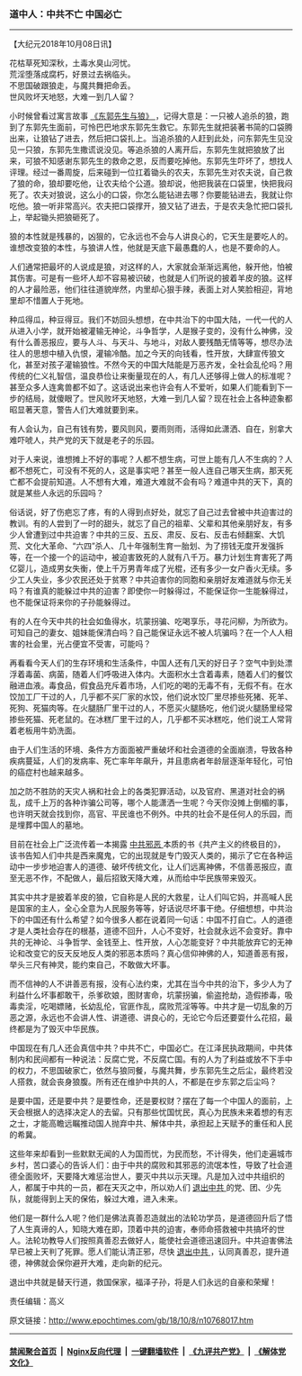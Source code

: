 ### 道中人：中共不亡 中国必亡
------------------------

<p>
 【大纪元2018年10月08日讯】
</p>
<p>
 花枯草死知深秋，土毒水臭山河忧。
 <br/>
 荒淫堕落成腐朽，好景过去祸临头。
 <br/>
 不思国破跟狼走，与魔共舞把命丢。
 <br/>
 世风败坏天地怒，大难一到几人留？
</p>
<p>
 小时候曾看过寓言故事
 <a href="http://www.epochtimes.com/gb/tag/%E3%80%8A%E4%B8%9C%E9%83%AD%E5%85%88%E7%94%9F%E4%B8%8E%E7%8B%BC%E3%80%8B.html">
  《东郭先生与狼》
 </a>
 ，记得大意是：一只被人追杀的狼，跑到了东郭先生面前，可怜巴巴地求东郭先生救它。东郭先生就把装著书简的口袋腾出来，让狼钻了进去，然后把口袋扎上。当追杀狼的人赶到此处，问东郭先生见没见一只狼，东郭先生撒谎说没见。等追杀狼的人离开后，东郭先生就把狼放了出来，可狼不知感谢东郭先生的救命之恩，反而要吃掉他。东郭先生吓坏了，想找人评理。经过一番周旋，后来碰到一位扛着锄头的农夫，东郭先生对农夫说，自己救了狼的命，狼却要吃他，让农夫给个公道。狼却说，他把我装在口袋里，快把我闷死了。农夫对狼说，这么小的口袋，你怎么能钻进去哪？你要能钻进去，我就让你吃他。狼一听非常高兴。农夫把口袋撑开，狼又钻了进去，于是农夫急忙把口袋扎上，举起锄头把狼砸死了。
</p>
<p>
 狼的本性就是残暴的，凶狠的，它永远也不会与人讲良心的，它天生是要吃人的。谁想改变狼的本性，与狼讲人性，他就是天底下最愚蠢的人，也是不要命的人。
</p>
<p>
 人们通常把最坏的人说成是狼，对这样的人，大家就会渐渐远离他，躲开他，怕被其伤害。可是有一些坏人却不容易被识破，也就是人们所说的披着羊皮的狼。这样的人才最险恶，他们往往道貌岸然，内里却心狠手辣，表面上对人笑脸相迎，背地里却不惜置人于死地。
</p>
<p>
 种瓜得瓜，种豆得豆。我们不妨回头想想，在中共治下的中国大陆，一代一代的人从进入小学，就开始被灌输无神论，斗争哲学，人是猴子变的，没有什么神佛，没有什么善恶报应，要与人斗、与天斗、与地斗，对敌人要残酷无情等等，想尽办法往人的思想中植入仇恨，灌输冷酷。加之今天的向钱看，性开放，大肆宣传狼文化，甚至对孩子灌输狼性。不然今天的中国大陆能是万恶齐发，全社会乱伦吗？用传统的仁义礼智信，温良恭俭让来衡量现在的人，有几人还够得上做人的标准呢？甚至众多人连禽兽都不如了。这话说出来也许会有人不爱听，如果人们能看到下一步的结局，就傻眼了。世风败坏天地怒，大难一到几人留？现在社会上各种迹象都昭显著天意，警告人们大难就要到来。
</p>
<p>
 有人会认为，自己有钱有势，要风则风，要雨则雨，活得如此潇洒、自在，别拿大难吓唬人，共产党的天下就是老子的乐园。
</p>
<p>
 对于人来说，谁想摊上不好的事呢？人都不想生病，可世上能有几人不生病的？人都不想死亡，可没有不死的人，这是事实吧？甚至一般人连自己哪天生病，那天死亡都不会提前知道。人不想有大难，难道大难就不会有吗？难道中共的天下，真的就是某些人永远的乐园吗？
</p>
<p>
 俗话说，好了伤疤忘了疼，有的人得到点好处，就忘了自己过去曾被中共迫害过的教训。有的人尝到了一时的甜头，就忘了自己的祖辈、父辈和其他亲朋好友，有多少人曾遭到过中共迫害？中共的三反、五反、肃反、反右、反击右倾翻案、大饥荒、文化大革命、“六四”杀人、几十年强制生育一胎划、为了捞钱无度开发强拆等，在一个接一个的运动中，被迫害致死的人就有八千万。暴力计划生育害死了两亿婴儿，造成男女失衡，使上千万男青年成了光棍，还有多少一女户香火无续。多少工人失业，多少农民还处于贫寒？中共迫害你的同胞和亲朋好友难道就与你无关吗？有谁真的能躲过中共的迫害？即使你一时躲得过，不能保证你一生能躲得过，也不能保证将来你的子孙能躲得过。
</p>
<p>
 有的人在今天中共的社会如鱼得水，坑蒙拐骗、吃喝享乐，寻花问柳，为所欲为。可知自己的妻女、姐妹能保清白吗？自己能保证永远不被人坑骗吗？在一个人人相害的社会里，光占便宜不受害，可能吗？
</p>
<p>
 再看看今天人们的生存环境和生活条件，中国人还有几天的好日子？空气中到处漂浮着毒菌、病菌，随着人们呼吸进入体内。大面积水土含着毒素，随着人们的餐饮融进血液。毒食品，假食品充斥着市场，人们吃的喝的无毒不有，无假不有。在水饺加工厂干过的人，几乎都不买厂家的水饺，他们说水饺厂里尽掺些死猪、死羊、死狗、死猫肉等。在火腿肠厂里干过的人，不愿买火腿肠吃，他们说火腿肠里经常掺些死猫、死老鼠的。在冰糕厂里干过的人，几乎都不买冰糕吃，他们说工人常背着老板用牛奶洗面。
</p>
<p>
 由于人们生活的环境、条件方方面面被严重破坏和社会道德的全面崩溃，导致各种疾病蔓延，人们的发病率、死亡率年年飙升，并且患病者年龄层逐渐年轻化，可怕的癌症村也越来越多。
</p>
<p>
 加之防不胜防的天灾人祸和社会上的各类犯罪活动，以及官府、黑道对社会的祸乱，成千上万的各种诈骗公司等，哪个人能潇洒一生呢？今天你没摊上倒楣的事，也许明天就会找到你，高官、平民谁也不例外。中共的社会不是任何人的乐园，而是埋葬中国人的墓地。
</p>
<p>
 目前在社会上广泛流传着一本揭露
 <a href="http://www.epochtimes.com/gb/tag/%E4%B8%AD%E5%85%B1%E9%82%AA%E6%81%B6.html">
  中共邪恶
 </a>
 本质的书《共产主义的终极目的》，该书告知人们中共是西来魔鬼，它的出现就是专门毁灭人类的，揭示了它在各种运动中一步步地迫害人的道德、破坏传统文化，让人们远离神佛，不信善恶报应，直至无恶不作，不配做人，最后招致天降大难，从而给中华民族带来毁灭。
</p>
<p>
 其实中共才是披着羊皮的狼，它自称是人民的大救星，让人们叫它妈，并高喊人民是国家的主人，全心全意为人民服务等等，好话说尽坏事干绝。仔细想想，中共治下的中国还有什么希望？如今很多人都在说着同一句话：中国不打自亡。人的道德才是人类社会存在的根基，道德不回升，人心不变好，社会就永远不会变好。靠中共的无神论、斗争哲学、金钱至上、性开放，人心怎能变好？中共能放弃它的无神论和改变它的反天反地反人类的邪恶本质吗？真心信仰神佛的人，知道善恶有报，举头三尺有神灵，能约束自己，不敢做大坏事。
</p>
<p>
 而不信神的人不讲善恶有报，没有心法约束，尤其在当今中共的治下，多少人为了利益什么坏事都敢干，杀爹砍娘，图财害命，坑蒙拐骗，偷盗抢劫，造假掺毒，吸毒卖淫，吃喝嫖赌，长幼乱伦，官匪作乱，腐败荒淫等等。中共才是一切乱象的万恶之源，永远也不会讲人性、讲道德、讲良心的，无论它今后还要耍什么花招，最终都是为了毁灭中华民族。
</p>
<p>
 中国现在有几人还会真信中共？中共不亡，中国必亡。在江泽民执政期间，中共体制内和民间都有一种说法：反腐亡党，不反腐亡国。有的人为了利益或放不下手中的权力，不思国破家亡，依然与狼同餐，与魔共舞，步东郭先生之后尘，最终若没人搭救，就会丧身狼腹。所有还在维护中共的人，不都是在步东郭之后尘吗？
</p>
<p>
 是要中国，还是要中共？是要性命，还是要权财？摆在了每一个中国人的面前，上天会根据人的选择决定人的去留。只有那些忧国忧民，真心为民族未来着想的有志之士，才能高瞻远瞩推动国人抛弃中共、解体中共，承担起上天赋予的重任和人民的希冀。
</p>
<p>
 这些年来却看到一些默默无闻的人为国而忧，为民而愁，不计得失，他们走遍城市乡村，苦口婆心的告诉人们：由于中共的腐败和其邪恶的流氓本性，导致了社会道德全面败坏，天要降大难惩治世人，要灭中共以示天理。凡是加入过中共组织的人，都属于中共的一员，都在天灭之中，所以劝人们
 <a href="http://www.epochtimes.com/gb/tag/%E9%80%80%E5%87%BA%E4%B8%AD%E5%85%B1.html">
  退出中共
 </a>
 的党、团、少先队，就能得到上天的保佑，躲过大难，进入未来。
</p>
<p>
 他们是一群什么人呢？他们是佛法真善忍造就出的法轮功学员，是道德回升后了悟了人生真谛的人，知晓大难在即，顶着中共的迫害，奉师命搭救被中共搞坏的世人。法轮功教导人们按照真善忍去做好人，能使社会道德迅速回升。中共迫害佛法早已被上天判了死罪。愿人们能认清正邪，尽快
 <a href="http://www.epochtimes.com/gb/tag/%E9%80%80%E5%87%BA%E4%B8%AD%E5%85%B1.html">
  退出中共
 </a>
 ，认同真善忍，提升道德，神佛就会保你避开大难，走向新的纪元。
</p>
<p>
 退出中共就是替天行道，救国保家，福泽子孙，将是人们永远的自豪和荣耀！
</p>
<p>
 责任编辑：高义
</p>

原文链接：http://www.epochtimes.com/gb/18/10/8/n10768017.htm


------------------------
#### [禁闻聚合首页](https://github.com/gfw-breaker/banned-news/blob/master/README.md) &nbsp;|&nbsp; [Nginx反向代理](https://github.com/gfw-breaker/open-proxy/blob/master/README.md) &nbsp;|&nbsp; [一键翻墙软件](https://github.com/gfw-breaker/nogfw/blob/master/README.md) &nbsp;|&nbsp; [《九评共产党》](https://github.com/gfw-breaker/9ping.md/blob/master/README.md#九评之一评共产党是什么) &nbsp;|&nbsp; [《解体党文化》](https://github.com/gfw-breaker/jtdwh.md/blob/master/README.md#绪论)